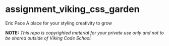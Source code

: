 assignment_viking_css_garden
============================
Eric Pace
A place for your styling creativity to grow


**NOTE:** *This repo is copyrighted material for your private use only and not to be shared outside of Viking Code School.*

